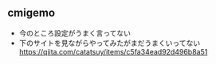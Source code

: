 

## cmigemo
- 今のところ設定がうまく言ってない
- 下のサイトを見ながらやってみたがまだうまくいってない
<https://qiita.com/catatsuy/items/c5fa34ead92d496b8a51>
